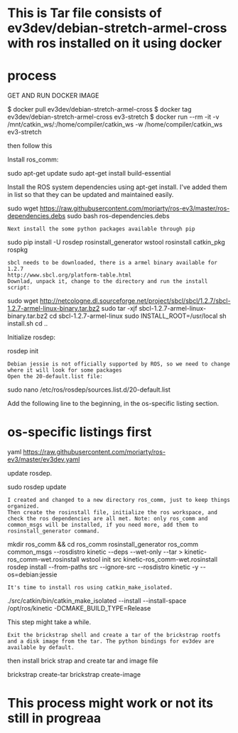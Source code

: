 # This is Tar file consists of ev3dev/debian-stretch-armel-cross with ros installed on it using docker


# process

GET AND RUN DOCKER IMAGE

$ docker pull ev3dev/debian-stretch-armel-cross
$ docker tag ev3dev/debian-stretch-armel-cross ev3-stretch
$ docker run --rm -it -v /mnt/catkin_ws/:/home/compiler/catkin_ws -w /home/compiler/catkin_ws ev3-stretch


then follow this


Install ros_comm:

sudo apt-get update
sudo apt-get install build-essential

Install the ROS system dependencies using apt-get install.
I've added them in list so that they can be updated and maintained easily.

sudo wget https://raw.githubusercontent.com/moriarty/ros-ev3/master/ros-dependencies.debs
sudo bash ros-dependencies.debs

    Next install the some python packages available through pip

sudo pip install -U rosdep rosinstall_generator wstool rosinstall catkin_pkg rospkg

    sbcl needs to be downloaded, there is a armel binary available for 1.2.7
    http://www.sbcl.org/platform-table.html
    Downlad, unpack it, change to the directory and run the install script:

sudo wget http://netcologne.dl.sourceforge.net/project/sbcl/sbcl/1.2.7/sbcl-1.2.7-armel-linux-binary.tar.bz2
sudo tar -xjf sbcl-1.2.7-armel-linux-binary.tar.bz2
cd sbcl-1.2.7-armel-linux
sudo INSTALL_ROOT=/usr/local sh install.sh
cd ..

Initialize rosdep:

rosdep init

    Debian jessie is not officially supported by ROS, so we need to change where it will look for some packages
    Open the 20-default.list file:

sudo nano /etc/ros/rosdep/sources.list.d/20-default.list

Add the following line to the beginning, in the os-specific listing section.

# os-specific listings first
yaml https://raw.githubusercontent.com/moriarty/ros-ev3/master/ev3dev.yaml

update rosdep.

sudo rosdep update

    I created and changed to a new directory ros_comm, just to keep things organized.
    Then create the rosinstall file, initialize the ros workspace, and check the ros dependencies are all met. Note: only ros_comm and common_msgs will be installed, if you need more, add them to rosinstall_generator command.

mkdir ros_comm && cd ros_comm
rosinstall_generator ros_comm common_msgs --rosdistro kinetic --deps --wet-only --tar > kinetic-ros_comm-wet.rosinstall
wstool init src kinetic-ros_comm-wet.rosinstall
rosdep install --from-paths src --ignore-src --rosdistro kinetic -y --os=debian:jessie

    It's time to install ros using catkin_make_isolated.

./src/catkin/bin/catkin_make_isolated --install --install-space /opt/ros/kinetic -DCMAKE_BUILD_TYPE=Release

This step might take a while.

    Exit the brickstrap shell and create a tar of the brickstrap rootfs and a disk image from the tar. The python bindings for ev3dev are available by default.

then install brick strap and create tar and image file 


brickstrap create-tar
brickstrap create-image


#  This process might work or not its still in progreaa



